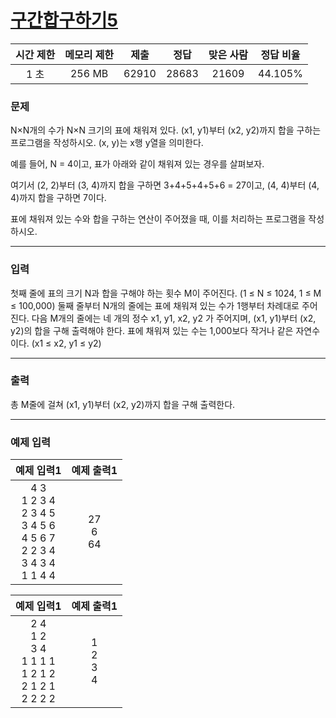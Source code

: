 # [구간합구하기5](https://www.acmicpc.net/problem/11660)

<div align = center>

| 시간 제한 | 메모리 제한 | 제출  | 정답  | 맞은 사람 | 정답 비율 |
| :-------: | :---------: | :---: | :---: | :-------: | :-------: |
|   1 초    |   256 MB    | 62910 | 28683 |   21609   |  44.105%  |

</div>

### 문제

N×N개의 수가 N×N 크기의 표에 채워져 있다. (x1, y1)부터 (x2, y2)까지 합을 구하는 프로그램을 작성하시오. (x, y)는 x행 y열을 의미한다.

예를 들어, N = 4이고, 표가 아래와 같이 채워져 있는 경우를 살펴보자.

여기서 (2, 2)부터 (3, 4)까지 합을 구하면 3+4+5+4+5+6 = 27이고, (4, 4)부터 (4, 4)까지 합을 구하면 7이다.

표에 채워져 있는 수와 합을 구하는 연산이 주어졌을 때, 이를 처리하는 프로그램을 작성하시오.

---

### 입력

첫째 줄에 표의 크기 N과 합을 구해야 하는 횟수 M이 주어진다. (1 ≤ N ≤ 1024, 1 ≤ M ≤ 100,000) 둘째 줄부터 N개의 줄에는 표에 채워져 있는 수가 1행부터 차례대로 주어진다. 다음 M개의 줄에는 네 개의 정수 x1, y1, x2, y2 가 주어지며, (x1, y1)부터 (x2, y2)의 합을 구해 출력해야 한다. 표에 채워져 있는 수는 1,000보다 작거나 같은 자연수이다. (x1 ≤ x2, y1 ≤ y2)

---

### 출력

총 M줄에 걸쳐 (x1, y1)부터 (x2, y2)까지 합을 구해 출력한다.

---

### 예제 입력

|                                       예제 입력1                                        |   예제 출력1    |
| :-------------------------------------------------------------------------------------: | :-------------: |
| 4 3<br/>1 2 3 4<br/>2 3 4 5<br/>3 4 5 6<br/>4 5 6 7<br/>2 2 3 4<br/>3 4 3 4<br/>1 1 4 4 | 27<br/>6<br/>64 |

|                             예제 입력1                              |     예제 출력1      |
| :-----------------------------------------------------------------: | :-----------------: |
| 2 4<br/>1 2<br/>3 4<br/>1 1 1 1<br/>1 2 1 2<br/>2 1 2 1<br/>2 2 2 2 | 1<br/>2<br/>3<br/>4 |
